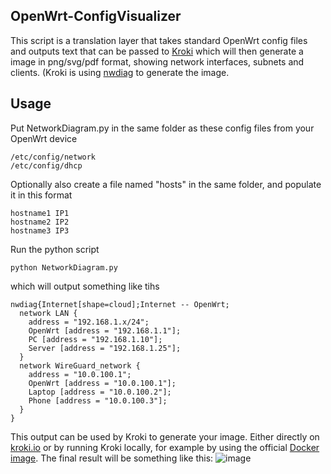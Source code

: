 ## OpenWrt-ConfigVisualizer
This script is a translation layer that takes standard OpenWrt config files and outputs text that can be passed to [Kroki](https://kroki.io) which will then generate a image in png/svg/pdf format, showing network interfaces, subnets and clients.
(Kroki is using [nwdiag](https://github.com/blockdiag/nwdiag) to generate the image.
## Usage

Put NetworkDiagram.py in the same folder as these config files from your OpenWrt device
````
/etc/config/network
/etc/config/dhcp
````
Optionally also create a file named "hosts" in the same folder, and populate it in this format
````
hostname1 IP1
hostname2 IP2
hostname3 IP3
````
Run the python script
````
python NetworkDiagram.py
````
which will output something like tihs
````
nwdiag{Internet[shape=cloud];Internet -- OpenWrt;
  network LAN {
    address = "192.168.1.x/24";
    OpenWrt [address = "192.168.1.1"];
    PC [address = "192.168.1.10"];
    Server [address = "192.168.1.25"];
  }
  network WireGuard_network {
    address = "10.0.100.1";
    OpenWrt [address = "10.0.100.1"];
    Laptop [address = "10.0.100.2"];
    Phone [address = "10.0.100.3"];
  }
}
````
This output can be used by Kroki to generate your image. Either directly on [kroki.io](https://kroki.io) or by running Kroki locally, for example by using the official [Docker image](https://hub.docker.com/r/yuzutech/kroki).
The final result will be something like this:
![image](https://github.com/user-attachments/assets/514139c8-6a9d-489f-afdd-34639d344ee7)
